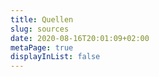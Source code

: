 ```yaml
---
title: Quellen
slug: sources
date: 2020-08-16T20:01:09+02:00
metaPage: true
displayInList: false
---
```

